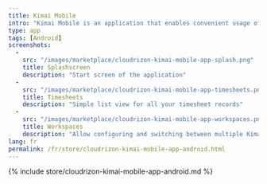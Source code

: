 ```yaml
---
title: Kimai Mobile
intro: "Kimai Mobile is an application that enables convenient usage of Kimai on your Android mobile device"
type: app 
tags: [Android]
screenshots:
  -
    src: "/images/marketplace/cloudrizon-kimai-mobile-app-splash.png"
    title: Splashscreen
    description: "Start screen of the application"
  -
    src: "/images/marketplace/cloudrizon-kimai-mobile-app-timesheets.png"
    title: Timesheets
    description: "Simple list view for all your timesheet records"
  -
    src: "/images/marketplace/cloudrizon-kimai-mobile-app-workspaces.png"
    title: Workspaces
    description: "Allow configuring and switching between multiple Kimai instances"
lang: fr
permalink: /fr/store/cloudrizon-kimai-mobile-app-android.html
---
```


{% include store/cloudrizon-kimai-mobile-app-android.md %}
